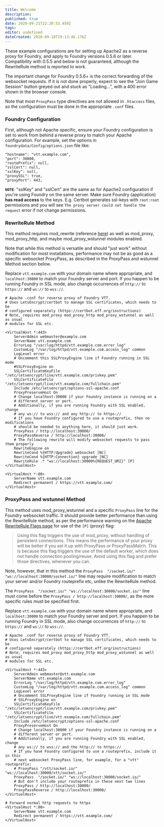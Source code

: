 ```yaml
---
title: Welcome
description:
published: true
date: 2020-09-21T22:20:53.450Z
tags:
editor: undefined
dateCreated: 2020-09-18T19:13:46.176Z
---
```


These example configurations are for setting up Apache2 as a reverse proxy for Foundry, and apply to Foundry versions 0.5.6 or later. Compatibility with 0.5.5 and below is not guaranteed, although the RewriteRule method is reported to work.

The important change for Foundry 0.5.6+ is the correct forwarding of the websocket requests. If it is not done properly, expect to see the "Join Game Session" button greyed out and stuck as "Loading...", with a 400 error shown in the browser console. 

Note that most `ProxyPass` type directives are not allowed in `.htaccess` files, so the configuration must be done in the appropriate `.conf` files.

### Foundry Configuration

First, although not Apache specific, ensure your Foundry configuration is set to work from behind a reverse proxy to match your Apache configuration. For example, set the options in `foundrydata/Config/options.json` file like:
```
"hostname": "vtt.example.com",
"port": 30000,
"routePrefix": null,
"sslCert": null,
"sslKey": null,
"proxySSL": true,
"proxyPort": 443,
```

**`NOTE`**: "sslKey" and "sslCert" are the same as for Apache2 configuration if you're using Foundry on the same server. Make sure Foundry (application) **has read access** to the keys. E.g. Certbot generates ssl-keys with `root:root` permissions and you will see `The proxy server could not handle the request` error if not change permissions.

### RewriteRule Method

This method requires mod_rewrite (reference [here](https://www.happyassassin.net/posts/2018/11/23/reverse-proxying-websockets-with-apache-a-generic-approach-that-works-even-with-firefox/)) as well as mod_proxy, mod_proxy_http, and maybe mod_proxy_wstunnel modules enabled.

Note that while this method is versatile and should "just work" without modification for most installations, performance may not be as good as a specific websocket ProxyPass, as described in the ProxyPass and wstunnel Method section below.

Replace `vtt.example.com` with your domain name where appropriate, and `localhost:30000` to match your Foundry server and port. If you happen to be running Foundry in SSL mode, also change occurrences of `http://` to `https://` and `ws://` to `wss://`.

```
# Apache .conf for reverse proxy of Foundry VTT.
# Uses LetsEncrypt/certbot to manage SSL certificates, which needs to be
# configured separately (https://certbot.eff.org/instructions)
# Note, requires mod_proxy mod_proxy_http mod_proxy_wstunnel as well as usual
# modules for SSL etc.

<VirtualHost *:443>
    ServerAdmin webmaster@example.com
    ServerName vtt.example.com
    ErrorLog "/var/log/httpd/vtt.example.com.error_log"
    CustomLog "/var/log/httpd/vtt.example.com.access_log" common
    LogLevel error
    # Uncomment this SSLProxyEngine line if Foundry running in SSL mode
    #SSLProxyEngine on
    SSLCertificateKeyFile "/etc/letsencrypt/live/vtt.example.com/privkey.pem"
    SSLCertificateFile "/etc/letsencrypt/live/vtt.example.com/fullchain.pem"
    Include /etc/letsencrypt/options-ssl-apache.conf
    ProxyPreserveHost On
    # Change localhost:30000 if your Foundry instance is running on a
    # different server or port.
    # Additionally, if you are running Foundry with SSL enabled, change
    # any ws:// to wss:// and any http:// to https://
    # If you have Foundry configured to use a routeprefix, then no modifications
    # should be needed to anything here, it should just work.
    ProxyPass / http://localhost:30000/
    ProxyPassReverse / http://localhost:30000/
    # The following rewrite will modify websocket requests to pass them properly
    RewriteEngine on
    RewriteCond %{HTTP:Upgrade} websocket [NC]
    RewriteCond %{HTTP:Connection} upgrade [NC]
    RewriteRule .* "ws://localhost:30000%{REQUEST_URI}" [P]
</VirtualHost>

<VirtualHost *:80>
    ServerName vtt.example.com
    Redirect permanent / https://vtt.example.com/
</VirtualHost>
```
### ProxyPass and wstunnel Method

This method uses mod_proxy_wstunnel and a specific `ProxyPass` line for the Foundry websocket traffic. It should provide better performance than using the RewriteRule method, as per the performance warning on the [Apache RewriteRule Flags page](https://httpd.apache.org/docs/2.4/rewrite/flags.html) for use of the `[P]` (proxy) flag:

> Using this flag triggers the use of mod_proxy, without handling of persistent connections. This means the performance of your proxy will be better if you set it up with ProxyPass or ProxyPassMatch. This is because this flag triggers the use of the default worker, which does not handle connection pooling/reuse. Avoid using this flag and prefer those directives, whenever you can.

Note, however, that in this method the `ProxyPass  "/socket.io/" "ws://localhost:30000/socket.io/"` line may require modification to match your server and/or Foundry routeprefix etc, unlike the RewriteRule method.

The `ProxyPass  "/socket.io/" "ws://localhost:30000/socket.io/"` line must come before the `ProxyPass / http://localhost:30000/`, as the more specific rules must be specified first.

Replace `vtt.example.com` with your domain name where appropriate, and `localhost:30000` to match your Foundry server and port. If you happen to be running Foundry in SSL mode, also change occurrences of `http://` to `https://` and `ws://` to `wss://`.

```
# Apache .conf for reverse proxy of Foundry VTT.
# Uses LetsEncrypt/certbot to manage SSL certificates, which needs to be
# configured separately (https://certbot.eff.org/instructions)
# Note, requires mod_proxy mod_proxy_http mod_proxy_wstunnel as well as usual
# modules for SSL etc.

<VirtualHost *:443>
    ServerAdmin webmaster@vtt.example.com
    ServerName vtt.example.com
    ErrorLog "/var/log/httpd/vtt.example.com.error_log"
    CustomLog "/var/log/httpd/vtt.example.com.access_log" common
    LogLevel error
    # Uncomment SSLProxyEngine line if Foundry running in SSL mode
    # SSLProxyEngine on
    SSLCertificateKeyFile "/etc/letsencrypt/live/vtt.example.com/privkey.pem"
    SSLCertificateFile "/etc/letsencrypt/live/vtt.example.com/fullchain.pem"
    Include /etc/letsencrypt/options-ssl-apache.conf
    ProxyPreserveHost On
    # Change localhost:30000 if your Foundry instance is running on a
    # different server or port.
    # Additionally, if you are running Foundry with SSL enabled, change
    # any ws:// to wss:// and the http:// to https://
    # If you have Foundry configured to use a routeprefix, include it in this
    # next websocket ProxyPass line, for example, for a "vtt" routeprefix:
    # ProxyPass "/vtt/socket.io/" "ws://localhost:30000/vtt/socket.io/"
    ProxyPass  "/socket.io/" "ws://localhost:30000/socket.io/"
    # But don't include your routeprefix in these next two lines
    ProxyPass / http://localhost:30000/
    ProxyPassReverse / http://localhost:30000/
</VirtualHost>

# Forward normal http requests to https
<VirtualHost *:80>
    ServerName vtt.example.com
    Redirect permanent / https://vtt.example.com/
</VirtualHost>
```
